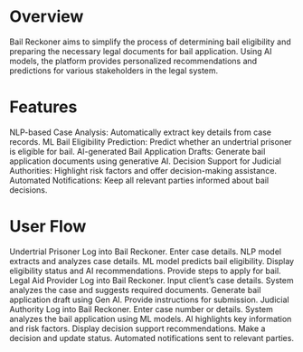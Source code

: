 
# Overview
Bail Reckoner aims to simplify the process of determining bail eligibility and preparing the necessary legal documents for bail application. Using AI models, the platform provides personalized recommendations and predictions for various stakeholders in the legal system.

# Features
NLP-based Case Analysis: Automatically extract key details from case records.
ML Bail Eligibility Prediction: Predict whether an undertrial prisoner is eligible for bail.
AI-generated Bail Application Drafts: Generate bail application documents using generative AI.
Decision Support for Judicial Authorities: Highlight risk factors and offer decision-making assistance.
Automated Notifications: Keep all relevant parties informed about bail decisions.
# User Flow
Undertrial Prisoner
Log into Bail Reckoner.
Enter case details.
NLP model extracts and analyzes case details.
ML model predicts bail eligibility.
Display eligibility status and AI recommendations.
Provide steps to apply for bail.
Legal Aid Provider
Log into Bail Reckoner.
Input client’s case details.
System analyzes the case and suggests required documents.
Generate bail application draft using Gen AI.
Provide instructions for submission.
Judicial Authority
Log into Bail Reckoner.
Enter case number or details.
System analyzes the bail application using ML models.
AI highlights key information and risk factors.
Display decision support recommendations.
Make a decision and update status.
Automated notifications sent to relevant parties.
